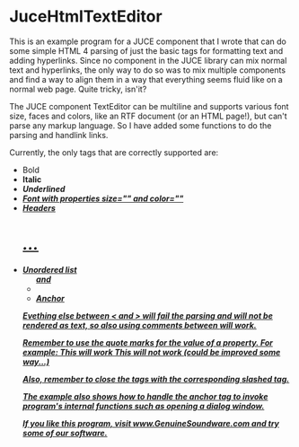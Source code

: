 # JuceHtmlTextEditor

This is an example program for a JUCE component that I wrote that can do some simple HTML 4 parsing of just the basic tags for formatting text and adding hyperlinks.
Since no component in the JUCE library can mix normal text and hyperlinks, the only way to do so was to mix multiple components and find a way to align them in a way 
that everything seems fluid like on a normal web page. Quite tricky, isn'it?

The JUCE component TextEditor can be multiline and supports various font size, faces and colors, like an RTF document (or an HTML page!), but can't parse any markup language.
So I have added some functions to do the parsing and handlink links.

Currently, the only tags that are correctly supported are:
- Bold <b>
- Italic <i>
- Underlined <u>
- Font <font> with properties size="" and color=""
- Headers <h1> ... <h4>
- Unordered list <ul> and <li>
- Anchor <a>

Evething else between < and > will fail the parsing and will not be rendered as text, so also using comments between <!-- and --> will work.

Remember to use the quote marks for the value of a property. For example:
<a href="https://www.github.com">This will work</a>
<a href=https://www.github.com>This will not work</a>
(could be improved some way...)

Also, remember to close the tags with the corresponding slashed tag.

The example also shows how to handle the anchor tag to invoke program's internal functions such as opening a dialog window.

If you like this program, visit www.GenuineSoundware.com and try some of our software.
